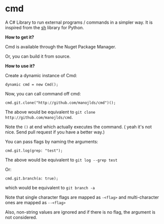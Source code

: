 # cmd #

A C# Library to run external programs / commands in a simpler way. It is inspired from the [sh](https://github.com/amoffat/sh) library for Python.

**How to get it?**

Cmd is available through the Nuget Package Manager.

Or, you can build it from source.

**How to use it?**

Create a dynamic instance of Cmd:

    dynamic cmd = new Cmd();

Now, you can call command off cmd:

    cmd.git.clone("http://github.com/manojlds/cmd")();

The above would be equivalent to `git clone http://github.com/manojlds/cmd`.

Note the `()` at end which actually executes the command. ( yeah it's not nice. Send pull request if you have a better way.)

You can pass flags by naming the arguments:

    cmd.git.log(grep: "test");

The above would be equivalent to `git log --grep test`

Or:

    cmd.git.branch(a: true);

which would be equivalent to `git branch -a`

Note that single character flags are mapped as `-<flag>` and multi-character ones are mapped as `--<flag>`

Also, non-string values are ignored and if there is no flag, the argument is not considered.

